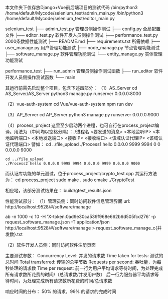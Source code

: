 本文件夹下仅存放Django+Vue前后端项目的测试代码
/bin/python3 /home/default/Mycode/selenium_test/admin_main.py
/bin/python3 /home/default/Mycode/selenium_test/editor_main.py

selenium_test
├── admin_test.py 管理员侧操作测试
├── config.py 全局配置文件
├── editor_test.py 软件开发人员侧操作测试
├── performance_test.py 2000条数据性能测试
├── README.md
├── requirements.txt 所需依赖
├── user_manage.py 用户管理功能测试
├── node_manage.py 节点管理功能测试
├── software_manage.py 软件管理功能测试
└── entity_manage.py 实体管理功能测试

performance_test
├── run_admin 管理员侧操作测试函数
├── run_editor 软件开发人员侧操作测试函数
└── main

其运行前需先启动整个项目，包含下述四部分：
（1）AS_Server
    cd AS_Server/AS_Server
    python3 manage.py runserver 0.0.0.0:8000

（2）vue-auth-system
    cd Vue/vue-auth-system
    npm run dev

（3）AP_Server
    cd AP_Server
    python3 manage.py runserver 0.0.0.0:9000

（4）process_project
    这里至少启动两个进程，也可自行在process_project编译。用法为（中间均以空格分隔）：./进程名 <要发送的消息> <本地监听IP> <本地监听端口> <本地发送端口> <接收IP> <接收端口> <该域认证代理IP> <该域认证代理端口>
    譬如：
    cd ../file_upload
    ./Process1 hello 0.0.0.0 9999 9994 0 0 0.0.0.0 9000
    
    cd ../file_upload
    ./Process2 hello 0.0.0.0 9998 9994 0.0.0.0 9999 0.0.0.0 9000


而认证库功能的单元测试，位于process_project/crypto_test.cpp
其运行方法为：
    cd process_project
    sudo make .
    sudo cmake
    ./CryptoTest

相应地，该部分测试结果在：
build/gtest_results.json

性能测试部分：
（1）管理员侧：同时访问软件信息管理界面
url: http://localhost:9528/#/software/manage

ab -n 1000 -c 10 -H 'X-token:0ad9e30ca539f968e662b6d505fcd276' -p request_software_manage.json -T application/json http://localhost:9528/#/software/manage > request_software_manage_c{并发数}.txt

（2）软件开发人员侧：同时访问软件注册页面


主要测试参数：
Concurrency Level: 并发的请求数
Time taken for tests: 测试的总时间
Total transferred: 传输的总字节数
Requests per second: 吞吐量，为每秒处理的请求数
Time per request: 
前一行为用户平均请求等待时间，为处理完成所有请求数所花费的时间/（总请求数/并发用户数）
后一行为服务器平均请求等待时间，为处理完成所有请求数所花费的时间/总请求数

响应时间的分布：
50% 的请求，99% 的请求的完成时间
